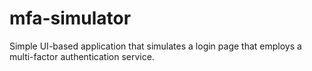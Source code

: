 # mfa-simulator
Simple UI-based application that simulates a login page that employs a multi-factor authentication service.
